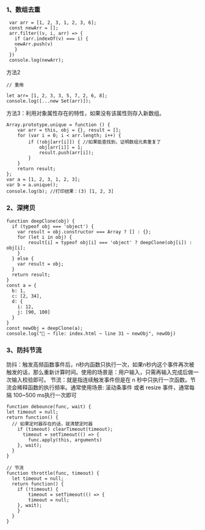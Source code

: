 ### 1、数组去重

```·
 var arr = [1, 2, 3, 1, 2, 3, 6];
 const newArr = [];
 arr.filter((v, i, arr) => {
   if (arr.indexOf(v) === i) {
   newArr.push(v)
   }
 })
 console.log(newArr);
```

方法2

```
// 重用

let arr= [1, 2, 3, 3, 5, 7, 2, 6, 8];
console.log([...new Set(arr)]);
```

方法3：利用对象属性存在的特性，如果没有该属性则存入新数组。

```
Array.prototype.unique = function () {
    var arr = this, obj = {}, result = [];
    for (var i = 0; i < arr.length; i++) {
        if (!obj[arr[i]]) { //如果能查找到，证明数组元素重复了
            obj[arr[i]] = 1;
            result.push(arr[i]);
        }
    }
    return result;
};
var a = [1, 2, 3, 1, 2, 3];
var b = a.unique();
console.log(b); //打印结果：(3) [1, 2, 3]

```

### 2、深拷贝

```
function deepClone(obj) {
  if (typeof obj === 'object') {
    var result = obj.constructor === Array ? [] : {};
    for (let i in obj) {
    	result[i] = typeof obj[i] === 'object' ? deepClone(obj[i]) : obj[i];
    }
  } else {
  	var result = obj;
  }
  return result;
}
const a = {
  b: 1,
  c: [2, 34],
  d: {
  	i: 12,
  	j: [90, 100]
  }
}
const newObj = deepClone(a);
console.log("🚀 ~ file: index.html ~ line 31 ~ newObj", newObj)
```

### 3、防抖节流

防抖：触发高频函数事件后，n秒内函数只执行一次，如果n秒内这个事件再次被触发的话，那么重新计算时间。使用的场景是：用户输入，只需再输入完成后做一次输入校验即可。
 节流：就是指连续触发事件但是在 n 秒中只执行一次函数。节流会稀释函数的执行频率。通常使用场景: 滚动条事件 或者 resize 事件，通常每隔 100~500 ms执行一次即可

```
function debounce(func, wait) {
let timeout = null;
return function() {
  // 如果定时器存在的话，就清楚定时器
    if (timeout) clearTimeout(timeout);
      timeout = setTimeout(() => {
        func.apply(this, arguments)
    }, wait);
  }
}

// 节流
function throttle(func, timeout) {
  let timeout = null;
  return function() {
    if (!timeout) {
    	timeout = setTimeout(() => {
    	timeout = null;
    }, wait);
    }
  }
}
```

